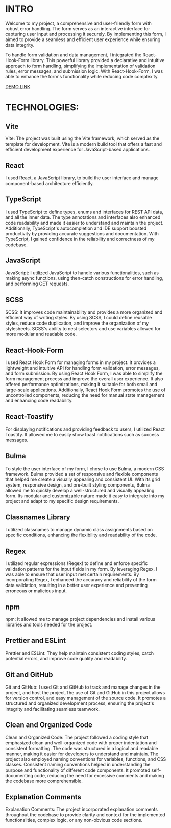 # INTRO
Welcome to my project, a comprehensive and user-friendly form with robust error handling. The form serves as an interactive interface for capturing user input and processing it securely. By implementing this form, I aimed to provide a seamless and efficient user experience while ensuring data integrity.

To handle form validation and data management, I integrated the React-Hook-Form library. This powerful library provided a declarative and intuitive approach to form handling, simplifying the implementation of validation rules, error messages, and submission logic. With React-Hook-Form, I was able to enhance the form's functionality while reducing code complexity.


[DEMO LINK](https://kolya-movchan.github.io/halo-lab-form)

# TECHNOLOGIES:

## Vite
Vite: The project was built using the Vite framework, which served as the template for development. Vite is a modern build tool that offers a fast and efficient development experience for JavaScript-based applications.

## React
I used React, a JavaScript library, to build the user interface and manage component-based architecture efficiently.

## TypeScript
I used TypeScript to define types, enums and interfaces for REST API data, and all the inner data. The type annotations and interfaces also enhanced code readability and made it easier to understand and maintain the project. Additionally, TypeScript's autocompletion and IDE support boosted productivity by providing accurate suggestions and documentation. With TypeScript, I gained confidence in the reliability and correctness of my codebase.

## JavaScript
JavaScript: I utilized JavaScript to handle various functionalities, such as making async functions, using then-catch constructions for error handling, and performing GET requests.

## SCSS
SCSS: It improves code maintainability and provides a more organized and efficient way of writing styles. By using SCSS, I could define reusable styles, reduce code duplication, and improve the organization of my stylesheets. SCSS's ability to nest selectors and use variables allowed for more modular and readable code. 

## React-Hook-Form
I used React Hook Form for managing forms in my project. It provides a lightweight and intuitive API for handling form validation, error messages, and form submission. By using React Hook Form, I was able to simplify the form management process and improve the overall user experience. It also offered performance optimizations, making it suitable for both small and large-scale applications. Additionally, React Hook Form promotes the use of uncontrolled components, reducing the need for manual state management and enhancing code readability.

## React-Toastify
For displaying notifications and providing feedback to users, I utilized React Toastify. It allowed me to easily show toast notifications such as success messages.

## Bulma
To style the user interface of my form, I chose to use Bulma, a modern CSS framework. Bulma provided a set of responsive and flexible components that helped me create a visually appealing and consistent UI. With its grid system, responsive design, and pre-built styling components, Bulma allowed me to quickly develop a well-structured and visually appealing form. Its modular and customizable nature made it easy to integrate into my project and adapt to my specific design requirements.

## Classnames Library
I utilized classnames to manage dynamic class assignments based on specific conditions, enhancing the flexibility and readability of the code.

## Regex
I utilized regular expressions (Regex) to define and enforce specific validation patterns for the input fields in my form. By leveraging Regex, I was able to ensure that user input met certain requirements. By incorporating Regex, I enhanced the accuracy and reliability of the form data validation, resulting in a better user experience and preventing erroneous or malicious input.

## npm
npm: It allowed me to manage project dependencies and install various libraries and tools needed for the project.

## Prettier and ESLint
Prettier and ESLint: They help maintain consistent coding styles, catch potential errors, and improve code quality and readability.

## Git and GitHub
Git and GitHub: I used Git and GitHub to track and manage changes in the project, and host the project.The use of Git and GitHub in this project allows for version control, and easy management of the source code. It promotes a structured and organized development process, ensuring the project's integrity and facilitating seamless teamwork.

## Clean and Organized Code
Clean and Organized Code: The project followed a coding style that emphasized clean and well-organized code with proper indentation and consistent formatting. The code was structured in a logical and readable manner, making it easier for developers to understand and maintain. The project also employed naming conventions for variables, functions, and CSS classes. Consistent naming conventions helped in understanding the purpose and functionality of different code components. It promoted self-documenting code, reducing the need for excessive comments and making the codebase more comprehensible.

## Explanation Comments
Explanation Comments: The project incorporated explanation comments throughout the codebase to provide clarity and context for the implemented functionalities, complex logic, or any non-obvious code sections.
